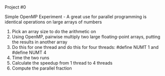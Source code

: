 Project #0

Simple OpenMP Experiment - A great use for parallel programming is identical operations on large arrays of numbers

1. Pick an array size to do the arithmetic on
2. Using OpenMP, pairwise multiply two large floating-point arrays, putting the results in another array
3. Do this for one thread and do this for four threads: 
	#define NUMT 1 
	and 
	#define NUMT 4
4. Time the two runs
5. Calculate the speedup from 1 thread to 4 threads
6. Compute the parallel fraction
